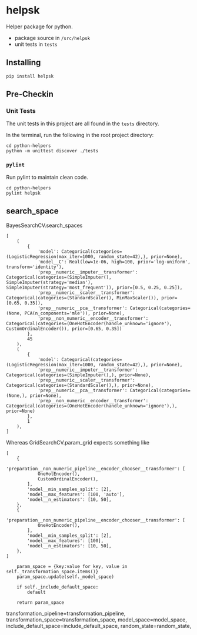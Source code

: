 # helpsk

Helper package for python.

- package source in `/src/helpsk`
- unit tests in `tests`

## Installing

`pip install helpsk`

## Pre-Checkin

### Unit Tests

The unit tests in this project are all found in the `tests` directory.

In the terminal, run the following in the root project directory:

```commandline
cd python-helpers
python -m unittest discover ./tests
```

### `pylint`

Run pylint to maintain clean code.

```commandline
cd python-helpers
pylint helpsk
```


## search_space


BayesSearchCV.search_spaces

```
[
    (
        {
            'model': Categorical(categories=(LogisticRegression(max_iter=1000, random_state=42),), prior=None),
            'model__C': Real(low=1e-06, high=100, prior='log-uniform', transform='identity'),
            'prep__numeric__imputer__transformer': Categorical(categories=(SimpleImputer(), SimpleImputer(strategy='median'), SimpleImputer(strategy='most_frequent')), prior=[0.5, 0.25, 0.25]),
            'prep__numeric__scaler__transformer': Categorical(categories=(StandardScaler(), MinMaxScaler()), prior=[0.65, 0.35]),
            'prep__numeric__pca__transformer': Categorical(categories=(None, PCA(n_components='mle')), prior=None),
            'prep__non_numeric__encoder__transformer': Categorical(categories=(OneHotEncoder(handle_unknown='ignore'), CustomOrdinalEncoder()), prior=[0.65, 0.35])
        },
        45
    ),
    (
        {
            'model': Categorical(categories=(LogisticRegression(max_iter=1000, random_state=42),), prior=None),
            'prep__numeric__imputer__transformer': Categorical(categories=(SimpleImputer(),), prior=None),
            'prep__numeric__scaler__transformer': Categorical(categories=(StandardScaler(),), prior=None),
            'prep__numeric__pca__transformer': Categorical(categories=(None,), prior=None),
            'prep__non_numeric__encoder__transformer': Categorical(categories=(OneHotEncoder(handle_unknown='ignore'),), prior=None)
        }, 
        1
    ),
]
```

Whereas GridSearchCV.param_grid expects something like

```
[
    {
        'preparation__non_numeric_pipeline__encoder_chooser__transformer': [
            OneHotEncoder(),
            CustomOrdinalEncoder(),
        ],
        'model__min_samples_split': [2],
        'model__max_features': [100, 'auto'],
        'model__n_estimators': [10, 50],
    },
    {
        'preparation__non_numeric_pipeline__encoder_chooser__transformer': [
            OneHotEncoder(),
        ],
        'model__min_samples_split': [2],
        'model__max_features': [100],
        'model__n_estimators': [10, 50],
    },
]
```


        param_space = {key:value for key, value in self._transformation_space.items()}
        param_space.update(self._model_space)

        if self._include_default_space:
            default

        return param_space


transformation_pipeline=transformation_pipeline,
transformation_space=transformation_space,
model_space=model_space,
include_default_space=include_default_space,
random_state=random_state,